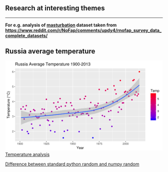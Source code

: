 ## Research at interesting themes

-----------

**For e.g. analysis of [masturbation](https://github.com/bychok300/dataScience/tree/master/masturbation) dataset taken from https://www.reddit.com/r/NoFap/comments/updy4/rnofap_survey_data_complete_datasets/** 
## Russia average temperature  
[![](https://github.com/bychok300/dataScience/blob/master/temperature/res.png "AVG TEMPERATURE")]((https://github.com/bychok300/DataAnalysis/blob/master/temperature/avgTempRussia.ipynb)
)
[Temperature analysis](https://github.com/bychok300/dataScience/blob/master/temperature/tempRussiaAndMoscowAnalisys.ipynb)

[Difference between standard python random and numpy random](https://github.com/bychok300/dataScience/blob/master/randDiff/RandDiff.ipynb)
